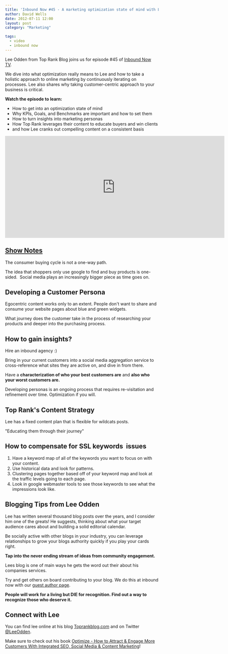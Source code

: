 ```yaml
---
title: 'Inbound Now #45 - A marketing optimization state of mind with Lee Odden'
author: David Wells
date: 2012-07-11 12:00
layout: post
category: "Marketing"

tags:
  - video
  - inbound now
---
```


Lee Odden from Top Rank Blog joins us for episode #45 of [Inbound Now TV](https://davidwells.io/tags/inbound-now/).

We dive into what optimization really means to Lee and how to take a holistic approach to online marketing by continuously iterating on processes. Lee also shares why taking customer-centric approach to your business is critical.

**Watch the episode to learn:**

*   How to get into an optimization state of mind
*   Why KPIs, Goals, and Benchmarks are important and how to set them
*   How to turn insights into marketing personas
*   How Top Rank leverages their content to educate buyers and win clients
*   and how Lee cranks out compelling content on a consistent basis

<iframe src="http://www.youtube.com/embed/kIEf30SwcyY?wmode=transparent" width="720" height="335" frameborder="0" allowfullscreen="allowfullscreen"></iframe>

## <span style="text-decoration: underline;">Show Notes</span>

The consumer buying cycle is not a one-way path.

The idea that shoppers only use google to find and buy products is one-sided.  Social media plays an increasingly bigger piece as time goes on.

## Developing a Customer Persona

Egocentric content works only to an extent. People don't want to share and consume your website pages about blue and green widgets.

What journey does the customer take in the process of researching your products and deeper into the purchasing process.

## How to gain insights?

Hire an inbound agency :)

Bring in your current customers into a social media aggregation service to cross-reference what sites they are active on, and dive in from there.

Have a **characterization of who your best customers are** and **also who your worst customers are.**

Developing personas is an ongoing process that requires re-visitation and refinement over time. Optimization if you will.

## Top Rank's Content Strategy

Lee has a fixed content plan that is flexible for wildcats posts.

"Educating them through their journey"

## How to compensate for SSL keywords  issues

1.  Have a keyword map of all of the keywords you want to focus on with your content.
2.  Use historical data and look for patterns.
3.  Clustering pages together based off of your keyword map and look at the traffic levels going to each page.
4.  Look in google webmaster tools to see those keywords to see what the impressions look like.

## Blogging Tips from Lee Odden

Lee has written several thousand blog posts over the years, and I consider him one of the greats! He suggests, thinking about what your target audience cares about and building a solid editorial calendar.

Be socially active with other blogs in your industry, you can leverage relationships to grow your blogs authority quickly if you play your cards right.

**Tap into the never ending stream of ideas from community engagement.**

Lees blog is one of main ways he gets the word out their about his companies services.

Try and get others on board contributing to your blog. We do this at inbound now with our [guest author page](http://inboundly.wpengine.com/blog/guest-post-for-inbound-now/).

**People will work for a living but DIE for recognition. Find out a way to recognize those who deserve it.**

## Connect with Lee

You can find lee online at his blog [Toprankblog.com](http://www.toprankblog.com/) and on Twitter [@LeeOdden](https://twitter.com/leeodden).

Make sure to check out his book [Optimize - How to Attract & Engage More Customers With Integrated SEO, Social Media & Content Marketing](http://optimizebook.com/)!

